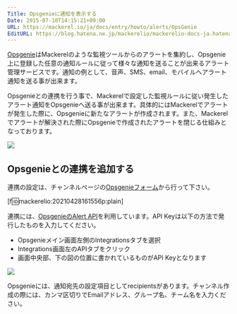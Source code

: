 ```yaml
---
Title: Opsgenieに通知を表示する
Date: 2015-07-10T14:15:21+09:00
URL: https://mackerel.io/ja/docs/entry/howto/alerts/OpsGenie
EditURL: https://blog.hatena.ne.jp/mackerelio/mackerelio-docs-ja.hatenablog.mackerel.io/atom/entry/8454420450100794470
---
```


[Opsgenie](https://www.atlassian.com/software/opsgenie)はMackerelのような監視ツールからのアラートを集約し、Opsgenie上に登録した任意の通知ルールに従って様々な通知を送ることが出来るアラート管理サービスです。通知の例として、音声、SMS、email、モバイルへアラート通知を送る事が出来ます。

Opsgenieとの連携を行う事で、Mackerelで設定した監視ルールに従い発生したアラート通知をOpsgenieへ送る事が出来ます。具体的にはMackerelでアラートが発生した際に、Opsgenieに新たなアラートが作成されます。また、Mackerelでアラートが解決された際にOpsgenieで作成されたアラートを閉じる仕組みとなっております。

![](https://cdn-ak.f.st-hatena.com/images/fotolife/m/mackerelio/20150709/20150709113705.png)

## Opsgenieとの連携を追加する
連携の設定は、チャンネルページの[Opsgenieフォーム](https://mackerel.io/my/channels/-/create#opsgenie)から行って下さい。

[f:id:mackerelio:20210428161556p:plain]

連携には、[OpsgenieのAlert API](https://www.opsgenie.com/docs/web-api/alert-api)を利用しています。API Keyは以下の方法で発行したものを入力してください。

- Opsgenieメイン画面左側のIntegrationsタブを選択
- Integrations画面左のAPIタブをクリック
- 画面中央部、下の図の位置に書かれているものがAPI Keyとなります

![](https://cdn-ak.f.st-hatena.com/images/fotolife/m/mackerelio/20150709/20150709114619.png)

Opsgenieには、通知宛先の設定項目としてrecipientsがあります。チャンネル作成の際には、カンマ区切りでEmailアドレス、グループ名、チーム名を入力ください。
